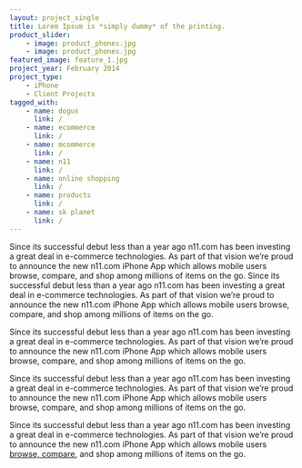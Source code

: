 ```yaml
---
layout: project_single
title: Lorem Ipsum is *simply dummy* of the printing.
product_slider:
    - image: product_phones.jpg
    - image: product_phones.jpg
featured_image: feature_1.jpg
project_year: February 2014
project_type:
    - iPhone
    - Client Projects
tagged_with: 
    - name: dogus
      link: /
    - name: ecommerce
      link: /
    - name: mcommerce
      link: /
    - name: n11
      link: /
    - name: online shopping
      link: /
    - name: products
      link: /
    - name: sk planet
      link: /
---
```


Since its successful debut less than a year ago n11.com has been investing a great deal in e-commerce technologies. As part of that vision we’re proud to announce the new n11.com iPhone App which allows mobile users browse, compare, and shop among millions of items on the go. Since its successful debut less than a year ago n11.com has been investing a great deal in e-commerce technologies. As part of that vision we’re proud to announce the new n11.com iPhone App which allows mobile users browse, compare, and shop among millions of items on the go.

Since its successful debut less than a year ago n11.com has been investing a great deal in e-commerce technologies. As part of that vision we’re proud to announce the new n11.com iPhone App which allows mobile users browse, compare, and shop among millions of items on the go.

Since its successful debut less than a year ago n11.com has been investing a great deal in e-commerce technologies. As part of that vision we’re proud to announce the new n11.com iPhone App which allows mobile users browse, compare, and shop among millions of items on the go. 

Since its successful debut less than a year ago n11.com has been investing a great deal in e-commerce technologies. As part of that vision we’re proud to announce the new n11.com iPhone App which allows mobile users [browse, compare](htttp://test.com), and shop among millions of items on the go.